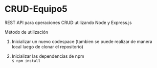 # CRUD-Equipo5

REST API para operaciones CRUD utilizando Node y Express.js

Método de utilización
1) Inicializar un nuevo codespace (tambien se puede realizar de manera local luego de clonar el repositorio)

2) Inicializar las dependencias de npm <br>
``` $ npm install ```